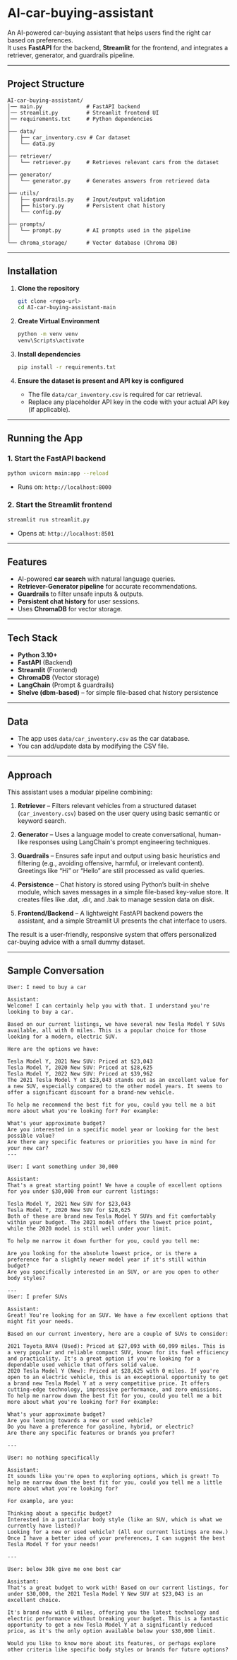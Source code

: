 # AI-car-buying-assistant

An AI-powered car-buying assistant that helps users find the right car based on preferences.  
It uses **FastAPI** for the backend, **Streamlit** for the frontend, and integrates a retriever, generator, and guardrails pipeline.

---

## Project Structure

```
AI-car-buying-assistant/
│── main.py              # FastAPI backend
│── streamlit.py         # Streamlit frontend UI
│── requirements.txt     # Python dependencies
│
├── data/
│   ├── car_inventory.csv # Car dataset
│   └── data.py
│
├── retriever/
│   └── retriever.py     # Retrieves relevant cars from the dataset
│
├── generator/
│   └── generator.py     # Generates answers from retrieved data
│
├── utils/
│   ├── guardrails.py    # Input/output validation
│   ├── history.py       # Persistent chat history
│   └── config.py
│
├── prompts/
│   └── prompt.py        # AI prompts used in the pipeline
│
└── chroma_storage/      # Vector database (Chroma DB)
```

---

## Installation

1. **Clone the repository**  
   ```bash
   git clone <repo-url>
   cd AI-car-buying-assistant-main
   ```
2. **Create Virtual Environment**   
    ```bash
   python -m venv venv
   venv\Scripts\activate
    ```

2. **Install dependencies**  
   ```bash
   pip install -r requirements.txt
   ```

3. **Ensure the dataset is present and API key is configured**

   - The file `data/car_inventory.csv` is required for car retrieval.
   - Replace any placeholder API key in the code with your actual API key (if applicable).

---

## Running the App

### 1. Start the FastAPI backend
```bash
python uvicorn main:app --reload
```
- Runs on: `http://localhost:8000`

### 2️. Start the Streamlit frontend
```bash
streamlit run streamlit.py
```
- Opens at: `http://localhost:8501`

---

## Features
- AI-powered **car search** with natural language queries.
- **Retriever-Generator pipeline** for accurate recommendations.
- **Guardrails** to filter unsafe inputs & outputs.
- **Persistent chat history** for user sessions.
- Uses **ChromaDB** for vector storage.

---

## Tech Stack
- **Python 3.10+**
- **FastAPI** (Backend)
- **Streamlit** (Frontend)
- **ChromaDB** (Vector storage)
- **LangChain** (Prompt & guardrails)
- **Shelve (dbm-based)** – for simple file-based chat history persistence



---

## Data
- The app uses `data/car_inventory.csv` as the car database.
- You can add/update data by modifying the CSV file.

---

## Approach

This assistant uses a modular pipeline combining:

1. **Retriever** – Filters relevant vehicles from a structured dataset (`car_inventory.csv`) based on the user query using basic semantic or keyword search.

2. **Generator** – Uses a language model to create conversational, human-like responses using LangChain's prompt engineering techniques.

3. **Guardrails** – Ensures safe input and output using basic heuristics and filtering (e.g., avoiding offensive, harmful, or irrelevant content). Greetings like “Hi” or “Hello” are still processed as valid queries.

4. **Persistence** – Chat history is stored using Python’s built-in shelve module, which saves messages in a simple file-based key-value store. It creates files like .dat, .dir, and .bak to manage session data on disk.

5. **Frontend/Backend** – A lightweight FastAPI backend powers the assistant, and a simple Streamlit UI presents the chat interface to users.

The result is a user-friendly, responsive system that offers personalized car-buying advice with a small dummy dataset.

---

## Sample Conversation

```text
User: I need to buy a car

Assistant: 
Welcome! I can certainly help you with that. I understand you're looking to buy a car.

Based on our current listings, we have several new Tesla Model Y SUVs available, all with 0 miles. This is a popular choice for those looking for a modern, electric SUV.

Here are the options we have:

Tesla Model Y, 2021 New SUV: Priced at $23,043
Tesla Model Y, 2020 New SUV: Priced at $28,625
Tesla Model Y, 2022 New SUV: Priced at $39,962
The 2021 Tesla Model Y at $23,043 stands out as an excellent value for a new SUV, especially compared to the other model years. It seems to offer a significant discount for a brand-new vehicle.

To help me recommend the best fit for you, could you tell me a bit more about what you're looking for? For example:

What's your approximate budget?
Are you interested in a specific model year or looking for the best possible value?
Are there any specific features or priorities you have in mind for your new car?
---

User: I want something under 30,000

Assistant: 
That's a great starting point! We have a couple of excellent options for you under $30,000 from our current listings:

Tesla Model Y, 2021 New SUV for $23,043
Tesla Model Y, 2020 New SUV for $28,625
Both of these are brand new Tesla Model Y SUVs and fit comfortably within your budget. The 2021 model offers the lowest price point, while the 2020 model is still well under your limit.

To help me narrow it down further for you, could you tell me:

Are you looking for the absolute lowest price, or is there a preference for a slightly newer model year if it's still within budget?
Are you specifically interested in an SUV, or are you open to other body styles?

---
User: I prefer SUVs

Assistant: 
Great! You're looking for an SUV. We have a few excellent options that might fit your needs.

Based on our current inventory, here are a couple of SUVs to consider:

2021 Toyota RAV4 (Used): Priced at $27,093 with 60,099 miles. This is a very popular and reliable compact SUV, known for its fuel efficiency and practicality. It's a great option if you're looking for a dependable used vehicle that offers solid value.
2020 Tesla Model Y (New): Priced at $28,625 with 0 miles. If you're open to an electric vehicle, this is an exceptional opportunity to get a brand new Tesla Model Y at a very competitive price. It offers cutting-edge technology, impressive performance, and zero emissions.
To help me narrow down the best fit for you, could you tell me a bit more about what you're looking for? For example:

What's your approximate budget?
Are you leaning towards a new or used vehicle?
Do you have a preference for gasoline, hybrid, or electric?
Are there any specific features or brands you prefer?

---

User: no nothing specifically

Assistant:
It sounds like you're open to exploring options, which is great! To help me narrow down the best fit for you, could you tell me a little more about what you're looking for?

For example, are you:

Thinking about a specific budget?
Interested in a particular body style (like an SUV, which is what we currently have listed)?
Looking for a new or used vehicle? (All our current listings are new.)
Once I have a better idea of your preferences, I can suggest the best Tesla Model Y for your needs!

---

User: below 30k give me one best car

Assistant:
That's a great budget to work with! Based on our current listings, for under $30,000, the 2021 Tesla Model Y New SUV at $23,043 is an excellent choice.

It's brand new with 0 miles, offering you the latest technology and electric performance without breaking your budget. This is a fantastic opportunity to get a new Tesla Model Y at a significantly reduced price, as it's the only option available below your $30,000 limit.

Would you like to know more about its features, or perhaps explore other criteria like specific body styles or brands for future options?

```

